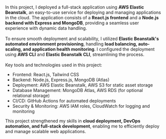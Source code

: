 In this project, I deployed a full-stack application using **AWS Elastic Beanstalk**, an easy-to-use service for deploying and managing applications in the cloud. The application consists of a **React.js frontend** and a **Node.js backend with Express and MongoDB**, providing a seamless user experience with dynamic data handling.  
<br>
To ensure smooth deployment and scalability, I utilized **Elastic Beanstalk's automated environment provisioning**, handling **load balancing, auto-scaling, and application health monitoring**. I configured the deployment using **AWS CLI** and **Elastic Beanstalk CLI**, streamlining the process.  
<br>
Key tools and technologies used in this project:  
- Frontend: React.js, Tailwind CSS  
- Backend: Node.js, Express.js, MongoDB (Atlas)  
- Deployment: AWS Elastic Beanstalk, AWS S3 for static asset storage  
- Database Management: MongoDB Atlas, AWS RDS (for optional relational storage)  
- CI/CD: GitHub Actions for automated deployments  
- Security & Monitoring: AWS IAM roles, CloudWatch for logging and monitoring  

This project strengthened my skills in **cloud deployment, DevOps automation, and full-stack development**, enabling me to efficiently deploy and manage scalable web applications.
